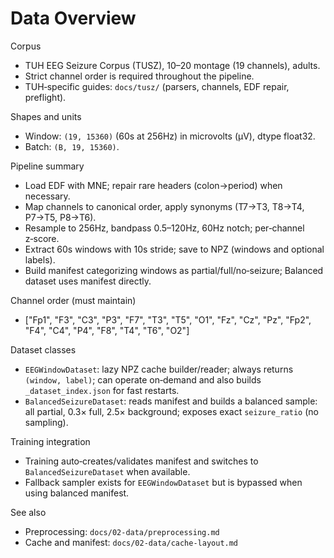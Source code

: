 # Data Overview

Corpus

- TUH EEG Seizure Corpus (TUSZ), 10–20 montage (19 channels), adults.
- Strict channel order is required throughout the pipeline.
- TUH‑specific guides: `docs/tusz/` (parsers, channels, EDF repair, preflight).

Shapes and units

- Window: `(19, 15360)` (60s at 256Hz) in microvolts (µV), dtype float32.
- Batch: `(B, 19, 15360)`.

Pipeline summary

- Load EDF with MNE; repair rare headers (colon→period) when necessary.
- Map channels to canonical order, apply synonyms (T7→T3, T8→T4, P7→T5, P8→T6).
- Resample to 256Hz, bandpass 0.5–120Hz, 60Hz notch; per‑channel z‑score.
- Extract 60s windows with 10s stride; save to NPZ (windows and optional labels).
- Build manifest categorizing windows as partial/full/no‑seizure; Balanced dataset uses manifest directly.

Channel order (must maintain)

- ["Fp1", "F3", "C3", "P3", "F7", "T3", "T5", "O1", "Fz", "Cz", "Pz", "Fp2", "F4", "C4", "P4", "F8", "T4", "T6", "O2"]

Dataset classes

- `EEGWindowDataset`: lazy NPZ cache builder/reader; always returns `(window, label)`; can operate on‑demand and also builds `_dataset_index.json` for fast restarts.
- `BalancedSeizureDataset`: reads manifest and builds a balanced sample: all partial, 0.3× full, 2.5× background; exposes exact `seizure_ratio` (no sampling).

Training integration

- Training auto‑creates/validates manifest and switches to `BalancedSeizureDataset` when available.
- Fallback sampler exists for `EEGWindowDataset` but is bypassed when using balanced manifest.

See also

- Preprocessing: `docs/02-data/preprocessing.md`
- Cache and manifest: `docs/02-data/cache-layout.md`
